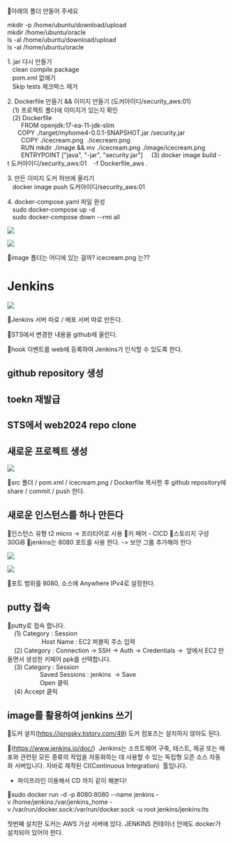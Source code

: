 📌아래의 폴더 만들어 주세요  
  
mkdir -p /home/ubuntu/download/upload  
mkdir /home/ubuntu/oracle  
ls -al /home/ubuntu/download/upload  
ls -al /home/ubuntu/oracle  
  
  
1. jar 다시 만들기  
   clean compile package  
   pom.xml 없애기  
   Skip tests 체크박스 제거  
  
  
2. Dockerfile 만들기 && 이미지 만들기
(도커아이디/security_aws:01)  
   (1) 프로젝트 폴더에 이미지가 있는지 확인  
   (2) Dockerfile   
        FROM openjdk:17-ea-11-jdk-slim  
        COPY ./target/myhome4-0.0.1-SNAPSHOT.jar /security.jar   
        COPY ./icecream.png  ./icecream.png
        RUN mkdir ./image && mv ./icecream.png ./image/icecream.png  
        ENTRYPOINT \["java", "-jar", "security.jar"]
    (3) docker image build -t 도커아이디/security_aws:01    -f Dockerfile_aws .  
  
3. 만든 이미지 도커 허브에 올리기  
   docker image push 도커아이디/security_aws:01  
  
4. docker-compose.yaml 파일 완성  
   sudo docker-compose up -d  
   sudo docker-compose down --rmi all

![](../image/Pasted%20image%2020240510103137.png)


![](../image/Pasted%20image%2020240510101350.png)

📌image 폴더는 어디에 있는 걸까? icecream.png 는??


# Jenkins
![](../image/Pasted%20image%2020240510120256.png)

📌Jenkins 서버 따로 / 배포 서버 따로 만든다.

📌STS에서 변경한 내용을 github에 올린다.

📌hook 이벤트를 web에 등록하여 Jenkins가 인식할 수 있도록 한다.

## github repository 생성
## toekn 재발급

## STS에서 web2024 repo clone
## 새로운 프로젝트 생성
![](../image/Pasted%20image%2020240510122549.png)

📌src 폴더 / pom.xml / icecream.png / Dockerfile 복사한 후 github repository에 share / commit / push 한다.


## 새로운 인스턴스를 하나 만든다
📌인스턴스 유형 t2 micro -> 프리티어로 사용 
📌키 페어 - CICD
📌스토리지 구성 30GiB
📌jenkins는 8080 포트를 사용 한다. -> 보안 그룹 추가해야 한다

![](../image/Pasted%20image%2020240510141049.png)

![](../image/Pasted%20image%2020240510141113.png)

📌포트 범위를 8080, 소스에 Anywhere IPv4로 설정한다.


## putty 접속
📌putty로 접속 합니다.  
    (1) Category : Session    
                    Host Name : EC2 퍼블릭 주소 입력  
    (2) Category : Connection -> SSH -> Auth -> Credentials ->  앞에서 EC2 만들면서 생성한 키페어 ppk를 선택합니다.          
    (3) Category : Session   
                   Saved Sessions : jenkins  -> Save  
                   Open 클릭  
    (4) Accept 클릭


## image를 활용하여 jenkins 쓰기
📌도커 설치(https://jongsky.tistory.com/49) 도커 컴포즈는 설치하지 않아도 된다.

📌(https://www.jenkins.io/doc/)
 Jenkins는 소프트웨어 구축, 테스트, 제공 또는 배포와 관련된 모든 종류의 작업을 자동화하는 데 사용할 수 있는 독립형 오픈 소스 자동화 서버입니다. 자바로 제작된 CI(Continuous Integration)  툴입니다.
- 파이프라인 이용해서 CD 까지 같이 해본다!


📌sudo docker run -d -p 8080:8080 --name jenkins -v /home/jenkins:/var/jenkins_home -v /var/run/docker.sock:/var/run/docker.sock -u root jenkins/jenkins:lts


첫번째 설치한 도커는 AWS 가상 서버에 있다.
JENKINS 컨테이너 안에도 docker가 설치되어 있어야 한다.